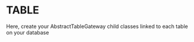 TABLE
====================================================

Here, create your AbstractTableGateway child classes linked to each table on your database